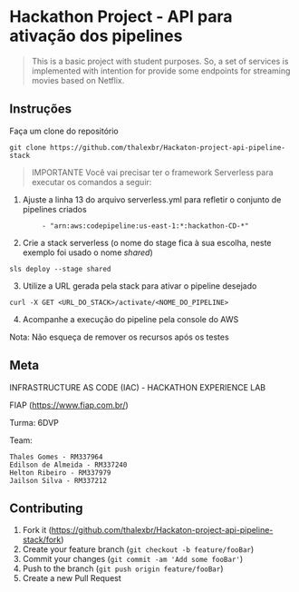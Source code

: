 # Hackathon Project - API para ativação dos pipelines

> This is a basic project with student purposes. So, a set of services is implemented with intention for provide some  endpoints for streaming movies based on Netflix.

<!-- TODO: o que ele faz? breve descrição... -->

## Instruções

Faça um clone do repositório

```
git clone https://github.com/thalexbr/Hackaton-project-api-pipeline-stack
```

> IMPORTANTE
> Você vai precisar ter o framework Serverless para executar os comandos a seguir:

1) Ajuste a linha 13 do arquivo serverless.yml para refletir o conjunto de pipelines criados

```
        - "arn:aws:codepipeline:us-east-1:*:hackathon-CD-*"
```

2) Crie a stack serverless (o nome do stage fica à sua escolha, neste exemplo foi usado o nome _shared_)

```
sls deploy --stage shared
```

3) Utilize a URL gerada pela stack para ativar o pipeline desejado

```
curl -X GET <URL_DO_STACK>/activate/<NOME_DO_PIPELINE>
```

4) Acompanhe a execução do pipeline pela console do AWS

Nota: Não esqueça de remover os recursos após os testes

## Meta

INFRASTRUCTURE AS CODE (IAC) - HACKATHON EXPERIENCE LAB

FIAP (<https://www.fiap.com.br/>)

Turma: 6DVP

Team:

```
Thales Gomes - RM337964
Edilson de Almeida - RM337240
Helton Ribeiro - RM337979
Jailson Silva - RM337212 
```

## Contributing

1. Fork it (<https://github.com/thalexbr/Hackaton-project-api-pipeline-stack/fork>)
2. Create your feature branch (`git checkout -b feature/fooBar`)
3. Commit your changes (`git commit -am 'Add some fooBar'`)
4. Push to the branch (`git push origin feature/fooBar`)
5. Create a new Pull Request
